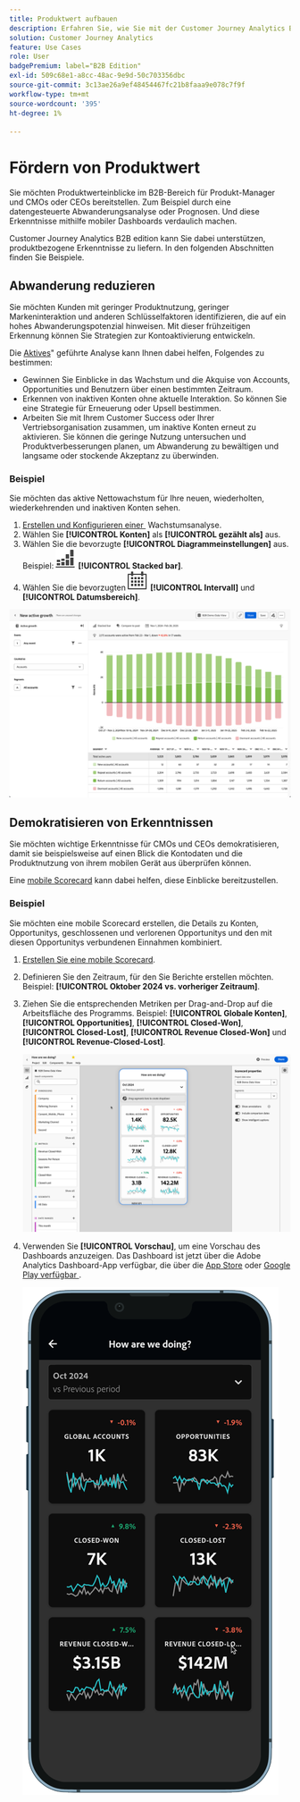 ```yaml
---
title: Produktwert aufbauen
description: Erfahren Sie, wie Sie mit der Customer Journey Analytics B2B edition einen Produktwert schaffen.
solution: Customer Journey Analytics
feature: Use Cases
role: User
badgePremium: label="B2B Edition"
exl-id: 509c68e1-a8cc-48ac-9e9d-50c703356dbc
source-git-commit: 3c13ae26a9ef48454467fc21b8faaa9e078c7f9f
workflow-type: tm+mt
source-wordcount: '395'
ht-degree: 1%

---
```


# Fördern von Produktwert

Sie möchten Produktwerteinblicke im B2B-Bereich für Produkt-Manager und CMOs oder CEOs bereitstellen. Zum Beispiel durch eine datengesteuerte Abwanderungsanalyse oder Prognosen. Und diese Erkenntnisse mithilfe mobiler Dashboards verdaulich machen.

Customer Journey Analytics B2B edition kann Sie dabei unterstützen, produktbezogene Erkenntnisse zu liefern. In den folgenden Abschnitten finden Sie Beispiele.


## Abwanderung reduzieren

Sie möchten Kunden mit geringer Produktnutzung, geringer Markeninteraktion und anderen Schlüsselfaktoren identifizieren, die auf ein hohes Abwanderungspotenzial hinweisen. Mit dieser frühzeitigen Erkennung können Sie Strategien zur Kontoaktivierung entwickeln.

Die [Aktives &#x200B;](/help/guided-analysis/types/active-growth.md)&quot; geführte Analyse kann Ihnen dabei helfen, Folgendes zu bestimmen:

* Gewinnen Sie Einblicke in das Wachstum und die Akquise von Accounts, Opportunities und Benutzern über einen bestimmten Zeitraum.
* Erkennen von inaktiven Konten ohne aktuelle Interaktion. So können Sie eine Strategie für Erneuerung oder Upsell bestimmen.
* Arbeiten Sie mit Ihrem Customer Success oder Ihrer Vertriebsorganisation zusammen, um inaktive Konten erneut zu aktivieren. Sie können die geringe Nutzung untersuchen und Produktverbesserungen planen, um Abwanderung zu bewältigen und langsame oder stockende Akzeptanz zu überwinden.

### Beispiel

Sie möchten das aktive Nettowachstum für Ihre neuen, wiederholten, wiederkehrenden und inaktiven Konten sehen.

1. [Erstellen und Konfigurieren einer &#x200B;](/help/guided-analysis/types/active-growth.md) Wachstumsanalyse.
1. Wählen Sie **[!UICONTROL Konten]** als **[!UICONTROL gezählt als]** aus.
1. Wählen Sie die bevorzugte **[!UICONTROL Diagrammeinstellungen]** aus. Beispiel: ![GraphBarVerticalStacked](/help/assets/icons/GraphBarVerticalStacked.svg) **[!UICONTROL Stacked bar]**.
1. Wählen Sie die bevorzugten ![Kalender](/help/assets/icons/Calendar.svg) **[!UICONTROL Intervall]** und **[!UICONTROL Datumsbereich]**.

![B2B-Anwendungsfall - Steigerung des Produktwerts - Verringerung der Abwanderung - aktives Wachstum](assets/b2b-uc-build-product-value-active-growth.png)


## Demokratisieren von Erkenntnissen

Sie möchten wichtige Erkenntnisse für CMOs und CEOs demokratisieren, damit sie beispielsweise auf einen Blick die Kontodaten und die Produktnutzung von ihrem mobilen Gerät aus überprüfen können.

Eine [mobile Scorecard](/help/mobile-app/home.md) kann dabei helfen, diese Einblicke bereitzustellen.

### Beispiel

Sie möchten eine mobile Scorecard erstellen, die Details zu Konten, Opportunitys, geschlossenen und verlorenen Opportunitys und den mit diesen Opportunitys verbundenen Einnahmen kombiniert.

1. [Erstellen Sie eine mobile Scorecard](/help/mobile-app/create-scorecard.md).
1. Definieren Sie den Zeitraum, für den Sie Berichte erstellen möchten. Beispiel: **[!UICONTROL Oktober 2024 vs. vorheriger Zeitraum]**.
1. Ziehen Sie die entsprechenden Metriken per Drag-and-Drop auf die Arbeitsfläche des Programms. Beispiel: **[!UICONTROL Globale Konten]**, **[!UICONTROL Opportunities]**, **[!UICONTROL Closed-Won]**, **[!UICONTROL Closed-Lost]**, **[!UICONTROL Revenue Closed-Won]** und **[!UICONTROL Revenue-Closed-Lost]**.

   ![B2B-Anwendungsfall - Produktnutzen steigern - Einblicke demokratisieren - Mobile Scorecard](assets/b2b-uc-build-product-value-mobile-scorecard.png)

1. Verwenden Sie **[!UICONTROL Vorschau]**, um eine Vorschau des Dashboards anzuzeigen. Das Dashboard ist jetzt über die Adobe Analytics Dashboard-App verfügbar, die über die [App Store](https://apps.apple.com/us/app/adobe-analytics-dashboards/id1509062264) oder [Google Play verfügbar &#x200B;](https://play.google.com/store/apps/details?id=com.adobe.analyticsdashboards).

   ![B2B-Anwendungsfall - Produktnutzen aufbauen - Einblicke demokratisieren - Mobile Scorecard-Vorschau](assets/b2b-uc-build-product-value-mobile-scorecard-preview.png)

